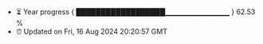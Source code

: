 - ⏳ Year progress { ██████████████████▁▁▁▁▁▁▁▁▁▁▁▁ } 62.53 %
- ⏰ Updated on Fri, 16 Aug 2024 20:20:57 GMT


